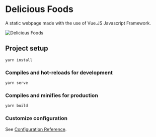 # Delicious Foods

A static webpage made with the use of Vue.JS Javascript Framework.

![Delicious Foods](https://dribbble.com/shots/4595358-Delicious-Food)

## Project setup
```
yarn install
```

### Compiles and hot-reloads for development
```
yarn serve
```

### Compiles and minifies for production
```
yarn build
```

### Customize configuration
See [Configuration Reference](https://cli.vuejs.org/config/).

